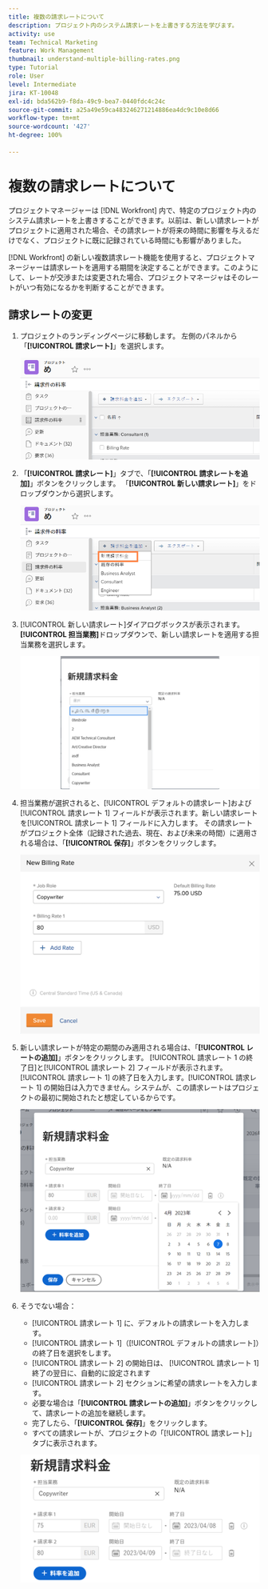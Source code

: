 ```yaml
---
title: 複数の請求レートについて
description: プロジェクト内のシステム請求レートを上書きする方法を学びます。
activity: use
team: Technical Marketing
feature: Work Management
thumbnail: understand-multiple-billing-rates.png
type: Tutorial
role: User
level: Intermediate
jira: KT-10048
exl-id: bda562b9-f8da-49c9-bea7-0440fdc4c24c
source-git-commit: a25a49e59ca483246271214886ea4dc9c10e8d66
workflow-type: tm+mt
source-wordcount: '427'
ht-degree: 100%

---
```


# 複数の請求レートについて

プロジェクトマネージャーは [!DNL Workfront] 内で、特定のプロジェクト内のシステム請求レートを上書きすることができます。以前は、新しい請求レートがプロジェクトに適用された場合、その請求レートが将来の時間に影響を与えるだけでなく、プロジェクトに既に記録されている時間にも影響がありました。

[!DNL Workfront] の新しい複数請求レート機能を使用すると、プロジェクトマネージャーは請求レートを適用する期間を決定することができます。このようにして、レートが交渉または変更された場合、プロジェクトマネージャはそのレートがいつ有効になるかを判断することができます。

## 請求レートの変更

1. プロジェクトのランディングページに移動します。 左側のパネルから「**[!UICONTROL 請求レート]**」を選択します。

   ![で[!UICONTROL 請求レート]を選択している画像[!DNL Workfront]](assets/project-finances-1.png)

1. 「**[!UICONTROL 請求レート]**」タブで、「**[!UICONTROL 請求レートを追加]**」ボタンをクリックします。 「**[!UICONTROL 新しい請求レート]**」をドロップダウンから選択します。

   ![で[!UICONTROL 新しい請求レート]を選択している画像[!DNL Workfront]](assets/project-finances-2.png)

1. [!UICONTROL 新しい請求レート]ダイアログボックスが表示されます。 **[!UICONTROL 担当業務]**&#x200B;ドロップダウンで、新しい請求レートを適用する担当業務を選択します。

   ![ の新しい請求レートで担当業務を選択している画像[!DNL Workfront]](assets/project-finances-3.png)

1. 担当業務が選択されると、[!UICONTROL デフォルトの請求レート]および[!UICONTROL 請求レート 1] フィールドが表示されます。新しい請求レートを[!UICONTROL 請求レート 1] フィールドに入力します。 その請求レートがプロジェクト全体（記録された過去、現在、および未来の時間）に適用される場合は、「**[!UICONTROL 保存]**」ボタンをクリックします。

   ![ でプロジェクト全体に適用される新しい請求レートを保存している画像[!DNL Workfront]](assets/project-finances-5.png)

1. 新しい請求レートが特定の期間のみ適用される場合は、「**[!UICONTROL レートの追加]**」ボタンをクリックします。 [!UICONTROL 請求レート 1 の終了日]と[!UICONTROL 請求レート 2] フィールドが表示されます。 [!UICONTROL 請求レート 1] の終了日を入力します。[!UICONTROL 請求レート 1] の開始日は入力できません。システムが、この請求レートはプロジェクトの最初に開始されたと想定しているからです。

   ![ で、プロジェクト開始から一定期間適用される新しい請求レートを作成している画像[!DNL Workfront]](assets/project-finances-6.png)

1. そうでない場合：

   * [!UICONTROL 請求レート 1] に、デフォルトの請求レートを入力します。
   * [!UICONTROL 請求レート 1]（[!UICONTROL デフォルトの請求レート]）の終了日を選択をします。
   * [!UICONTROL 請求レート 2] の開始日は、 [!UICONTROL 請求レート 1] 終了の翌日に、自動的に設定されます
   * [!UICONTROL 請求レート 2] セクションに希望の請求レートを入力します。
   * 必要な場合は「**[!UICONTROL 請求レートの追加]**」ボタンをクリックして、請求レートの追加を継続します。
   * 完了したら、「**[!UICONTROL 保存]**」をクリックします。
   * すべての請求レートが、プロジェクトの「[!UICONTROL 請求レート]」タブに表示されます。

   ![ で、異なる期間に適用される新しい請求レートを作成している画像。[!DNL Workfront]](assets/project-finances-7.png)
